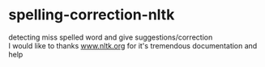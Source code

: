 # spelling-correction-nltk
detecting miss spelled word and give suggestions/correction  
I would like to thanks www.nltk.org for it's tremendous documentation and help
